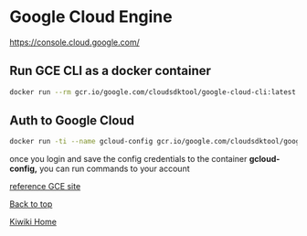 # Google Cloud Engine

https://console.cloud.google.com/

## Run GCE CLI as a docker container

```bash
docker run --rm gcr.io/google.com/cloudsdktool/google-cloud-cli:latest gcloud version
```

## Auth to Google Cloud

```bash
docker run -ti --name gcloud-config gcr.io/google.com/cloudsdktool/google-cloud-cli gcloud auth login
```

once you login and save the config credentials to the container **gcloud-config,** you can run commands to your account

[reference GCE site](https://cloud.google.com/sdk/docs/downloads-docker)

[Back to top](#)

[Kiwiki Home](/../../)